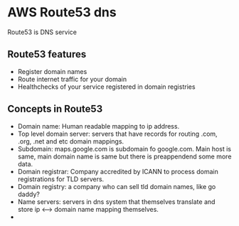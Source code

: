 # AWS Route53 dns
Route53 is DNS service

## Route53 features
- Register domain names
- Route internet traffic for your domain
- Healthchecks of your service registered in domain registries

## Concepts in Route53
- Domain name: Human readable mapping to ip address.
- Top level domain server: servers that have records for routing .com, .org, .net and etc domain mappings.
- Subdomain: maps.google.com is subdomain fo google.com. Main host is same, main domain name is same but there is preappendend some more data.
- Domain registrar: Company accredited by ICANN to process domain registrations for TLD servers.
- Domain registry: a company who can sell tld domain names, like go daddy?
- Name servers: servers in dns system that themselves translate and store ip <--> domain name mapping themselves.
- 
